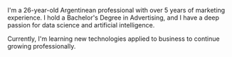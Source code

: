 I'm a 26-year-old Argentinean professional with over 5 years of marketing experience. I hold a Bachelor's Degree in Advertising, and I have a deep passion for data science and artificial intelligence.

Currently, I'm learning new technologies applied to business to continue growing professionally.
